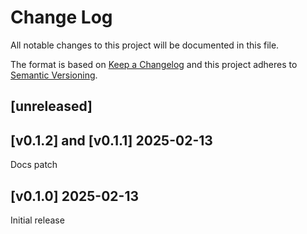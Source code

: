 Change Log
=======

All notable changes to this project will be documented in this file.

The format is based on [Keep a Changelog](http://keepachangelog.com/)
and this project adheres to [Semantic Versioning](http://semver.org/).

## [unreleased]

## [v0.1.2] and [v0.1.1] 2025-02-13

Docs patch

## [v0.1.0] 2025-02-13

Initial release
